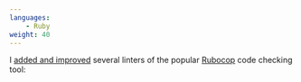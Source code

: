 ```yaml
---
languages:
    - Ruby
weight: 40
---
```


I [added and improved][prs] several linters of the popular [Rubocop][rubocop] code
checking tool:

[prs]:https://github.com/rubocop-hq/rubocop/pulls?q=is%3Apr+is%3Aclosed+author%3Aowst
[rubocop]: https://github.com/rubocop-hq/rubocop
